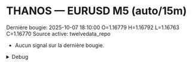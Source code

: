 # THANOS — EURUSD M5 (auto/15m)
Dernière bougie: 2025-10-07 18:10:00  O=1.16779  H=1.16792  L=1.16763  C=1.16770
Source active: twelvedata_repo

- Aucun signal sur la dernière bougie.

<details><summary>Debug</summary>

- TD_API_KEY manquant.

</details>